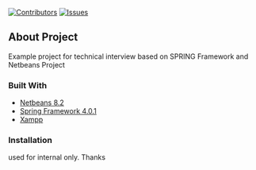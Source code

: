 
<!-- PROJECT SHIELDS -->
<!--
*** I'm using markdown "reference style" links for readability.
*** Reference links are enclosed in brackets [ ] instead of parentheses ( ).
*** See the bottom of this document for the declaration of the reference variables
*** for contributors-url, forks-url, etc. This is an optional, concise syntax you may use.
*** https://www.markdownguide.org/basic-syntax/#reference-style-links
-->
[![Contributors][contributors-shield]][contributors-url]
[![Issues][issues-shield]][issues-url]

## About Project
Example project for technical interview based on SPRING Framework and Netbeans Project

### Built With
* [Netbeans 8.2](https://www.oracle.com/technetwork/java/javase/downloads/jdk-netbeans-jsp-3413139-esa.html)
* [Spring Framework 4.0.1](https://docs.spring.io/spring-framework/docs/4.0.1.RELEASE/spring-framework-reference/)
* [Xampp](https://www.apachefriends.org/download.html)

### Installation
used for internal only. Thanks


<!-- MARKDOWN LINKS & IMAGES -->
<!-- https://www.markdownguide.org/basic-syntax/#reference-style-links -->
[contributors-shield]: https://img.shields.io/github/contributors/othneildrew/Best-README-Template.svg?style=for-the-badge
[contributors-url]: https://github.com/tag2enterprise/spring_crud/graphs/contributors
[issues-shield]: https://img.shields.io/github/issues/othneildrew/Best-README-Template.svg?style=for-the-badge
[issues-url]: https://github.com/tag2enterprise/spring_crud/issues
